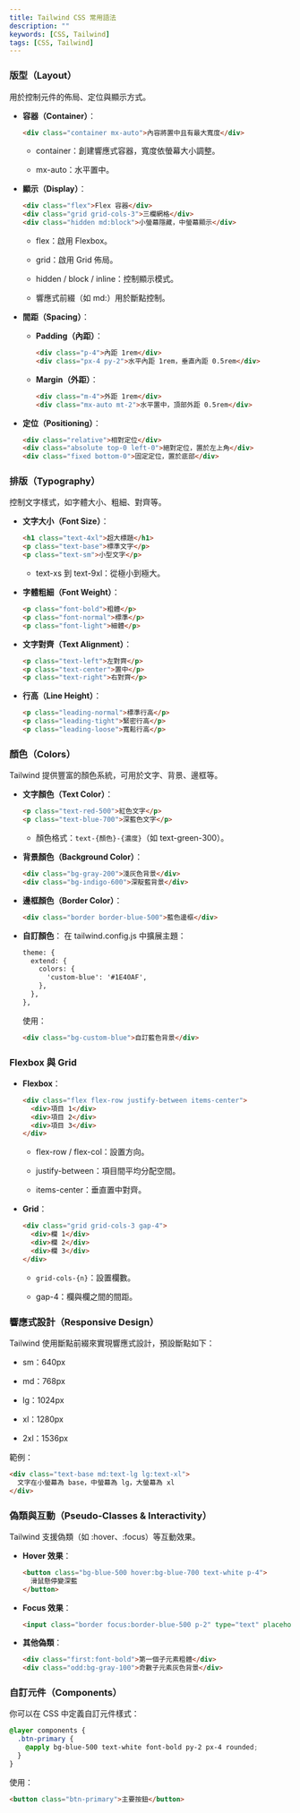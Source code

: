 ```yaml
---
title: Tailwind CSS 常用語法
description: ""
keywords: [CSS, Tailwind]
tags: [CSS, Tailwind]
---
```


### **版型（Layout）**

用於控制元件的佈局、定位與顯示方式。

- **容器（Container）**：

   ```html
   <div class="container mx-auto">內容將置中且有最大寬度</div>
   ```

   - container：創建響應式容器，寬度依螢幕大小調整。

   - mx-auto：水平置中。

- **顯示（Display）**：

   ```html
   <div class="flex">Flex 容器</div>
   <div class="grid grid-cols-3">三欄網格</div>
   <div class="hidden md:block">小螢幕隱藏，中螢幕顯示</div>
   ```

   - flex：啟用 Flexbox。

   - grid：啟用 Grid 佈局。

   - hidden / block / inline：控制顯示模式。

   - 響應式前綴（如 md:）用於斷點控制。

- **間距（Spacing）**：

   - **Padding（內距）**：

      ```html
      <div class="p-4">內距 1rem</div>
      <div class="px-4 py-2">水平內距 1rem，垂直內距 0.5rem</div>
      ```

   - **Margin（外距）**：

      ```html
      <div class="m-4">外距 1rem</div>
      <div class="mx-auto mt-2">水平置中，頂部外距 0.5rem</div>
      ```

- **定位（Positioning）**：

   ```html
   <div class="relative">相對定位</div>
   <div class="absolute top-0 left-0">絕對定位，置於左上角</div>
   <div class="fixed bottom-0">固定定位，置於底部</div>
   ```

### **排版（Typography）**

控制文字樣式，如字體大小、粗細、對齊等。

- **文字大小（Font Size）**：

   ```html
   <h1 class="text-4xl">超大標題</h1>
   <p class="text-base">標準文字</p>
   <p class="text-sm">小型文字</p>
   ```

   - text-xs 到 text-9xl：從極小到極大。

- **字體粗細（Font Weight）**：

   ```html
   <p class="font-bold">粗體</p>
   <p class="font-normal">標準</p>
   <p class="font-light">細體</p>
   ```

- **文字對齊（Text Alignment）**：

   ```html
   <p class="text-left">左對齊</p>
   <p class="text-center">置中</p>
   <p class="text-right">右對齊</p>
   ```

- **行高（Line Height）**：

   ```html
   <p class="leading-normal">標準行高</p>
   <p class="leading-tight">緊密行高</p>
   <p class="leading-loose">寬鬆行高</p>
   ```

### **顏色（Colors）**

Tailwind 提供豐富的顏色系統，可用於文字、背景、邊框等。

- **文字顏色（Text Color）**：

   ```html
   <p class="text-red-500">紅色文字</p>
   <p class="text-blue-700">深藍色文字</p>
   ```

   - 顏色格式：`text-{顏色}-{濃度}`（如 text-green-300）。

- **背景顏色（Background Color）**：

   ```html
   <div class="bg-gray-200">淺灰色背景</div>
   <div class="bg-indigo-600">深靛藍背景</div>
   ```

- **邊框顏色（Border Color）**：

   ```html
   <div class="border border-blue-500">藍色邊框</div>
   ```

- **自訂顏色**： 在 tailwind.config.js 中擴展主題：

   ```html
   theme: {
     extend: {
       colors: {
         'custom-blue': '#1E40AF',
       },
     },
   },
   ```

    使用：

   ```html
   <div class="bg-custom-blue">自訂藍色背景</div>
   ```

### **Flexbox 與 Grid**

- **Flexbox**：

   ```html
   <div class="flex flex-row justify-between items-center">
     <div>項目 1</div>
     <div>項目 2</div>
     <div>項目 3</div>
   </div>
   ```

   - flex-row / flex-col：設置方向。

   - justify-between：項目間平均分配空間。

   - items-center：垂直置中對齊。

- **Grid**：

   ```html
   <div class="grid grid-cols-3 gap-4">
     <div>欄 1</div>
     <div>欄 2</div>
     <div>欄 3</div>
   </div>
   ```

   - `grid-cols-{n}`：設置欄數。

   - gap-4：欄與欄之間的間距。

### **響應式設計（Responsive Design）**

Tailwind 使用斷點前綴來實現響應式設計，預設斷點如下：

- sm：640px

- md：768px

- lg：1024px

- xl：1280px

- 2xl：1536px

範例：

```html
<div class="text-base md:text-lg lg:text-xl">
  文字在小螢幕為 base，中螢幕為 lg，大螢幕為 xl
</div>
```

### **偽類與互動（Pseudo-Classes & Interactivity）**

Tailwind 支援偽類（如 :hover、:focus）等互動效果。

- **Hover 效果**：

   ```html
   <button class="bg-blue-500 hover:bg-blue-700 text-white p-4">
     滑鼠懸停變深藍
   </button>
   ```

- **Focus 效果**：

   ```html
   <input class="border focus:border-blue-500 p-2" type="text" placeholder="點擊我">
   ```

- **其他偽類**：

   ```html
   <div class="first:font-bold">第一個子元素粗體</div>
   <div class="odd:bg-gray-100">奇數子元素灰色背景</div>
   ```

### **自訂元件（Components）**

你可以在 CSS 中定義自訂元件樣式：

```css
@layer components {
  .btn-primary {
    @apply bg-blue-500 text-white font-bold py-2 px-4 rounded;
  }
}
```

使用：

```html
<button class="btn-primary">主要按鈕</button>
```